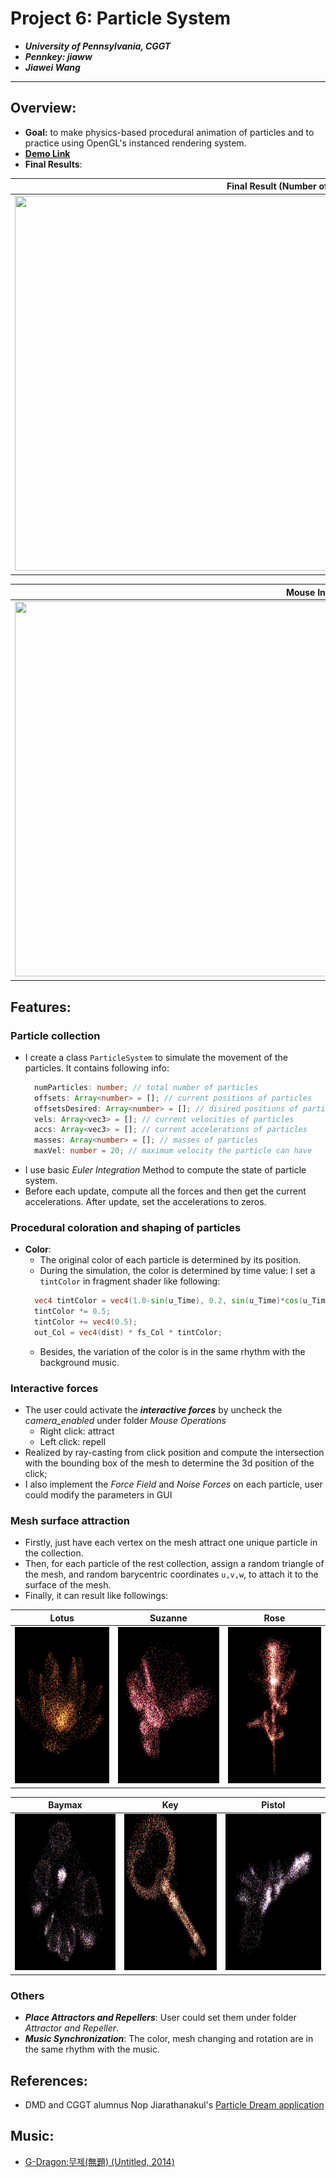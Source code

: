 
# Project 6: Particle System

* ***University of Pennsylvania, CGGT***
* ***Pennkey: jiaww***
* ***Jiawei Wang***
___

## Overview:
* **Goal:** to make physics-based procedural animation of particles and to practice using OpenGL's instanced rendering system.
* [**Demo Link**](https://jiaww.github.io/homework-6-particle-system-Jiaww/)
* **Final Results**:

|**Final Result (Number of Particles = 25x25x25 )**|
|---|
|<img src="./results/final.gif" width="1000" height="600">|

|**Mouse Interactions**|
|---|
|<img src="./results/interaction.gif" width="1000" height="600">|


## Features:
### Particle collection
* I create a class `ParticleSystem` to simulate the movement of the particles. It contains following info:
  ``` typescript
    numParticles: number; // total number of particles
    offsets: Array<number> = []; // current positions of particles
    offsetsDesired: Array<number> = []; // disired positions of particles
    vels: Array<vec3> = []; // current velocities of particles
    accs: Array<vec3> = []; // current accelerations of particles
    masses: Array<number> = []; // masses of particles
    maxVel: number = 20; // maximum velocity the particle can have
  ```
* I use basic *Euler Integration* Method to compute the state of particle system.
* Before each update, compute all the forces and then get the current accelerations. After update, set the accelerations to zeros.

### Procedural coloration and shaping of particles
* **Color**: 
  * The original color of each particle is determined by its position.
  * During the simulation, the color is determined by time value: I set a `tintColor` in fragment shader like following:
  ``` glsl
    vec4 tintColor = vec4(1.0-sin(u_Time), 0.2, sin(u_Time)*cos(u_Time), 1.0);
    tintColor *= 0.5;
    tintColor += vec4(0.5);
    out_Col = vec4(dist) * fs_Col * tintColor;
  ```
  * Besides, the variation of the color is in the same rhythm with the background music.

### Interactive forces
* The user could activate the ***interactive forces*** by uncheck the *camera_enabled* under folder *Mouse Operations*
  * Right click: attract
  * Left click: repell
* Realized by ray-casting from click position and compute the intersection with the bounding box of the mesh to determine the 3d position of the click;
* I also implement the *Force Field* and *Noise Forces* on each particle, user could modify the parameters in GUI

### Mesh surface attraction
* Firstly, just have each vertex on the mesh attract one unique particle in the collection.
* Then, for each particle of the rest collection, assign a random triangle of the mesh, and random barycentric coordinates `u,v,w`, to attach it to the surface of the mesh.
* Finally, it can result like followings:

|**Lotus**|**Suzanne**|**Rose**|
|---|---|---|
|<img src="./results/lotus.JPG" width="250" height="250">|<img src="./results/suzanne.JPG" width="250" height="250">|<img src="./results/rose.JPG" width="250" height="250">|

|**Baymax**|**Key**|**Pistol**|
|---|---|---|
|<img src="./results/baymax.JPG" width="250" height="250">|<img src="./results/key.JPG" width="250" height="250">|<img src="./results/pistol.JPG" width="250" height="250">|


### Others
* ***Place Attractors and Repellers***: User could set them under folder *Attractor and Repeller*.
* ***Music Synchronization***: The color, mesh changing and rotation are in the same rhythm with the music.

## References:
* DMD and CGGT alumnus Nop Jiarathanakul's [Particle Dream application](http://www.iamnop.com/particles/)

## Music:
* [G-Dragon:무제(無題) (Untitled, 2014)](https://www.youtube.com/watch?v=9kaCAbIXuyg)
